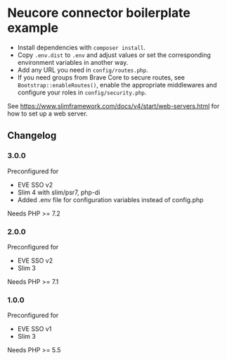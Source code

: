 # Neucore connector boilerplate example 

- Install dependencies with `composer install`.
- Copy `.env.dist` to `.env` and adjust values or set the corresponding environment variables in another way.
- Add any URL you need in `config/routes.php`.
- If you need groups from Brave Core to secure routes, see `Bootstrap::enableRoutes()`,
enable the appropriate middlewares and configure your roles in `config/security.php`.

See https://www.slimframework.com/docs/v4/start/web-servers.html for how to set up a web server.

## Changelog

### 3.0.0

Preconfigured for
- EVE SSO v2
- Slim 4 with slim/psr7, php-di
- Added .env file for configuration variables instead of config.php

Needs PHP >= 7.2

### 2.0.0

Preconfigured for
- EVE SSO v2
- Slim 3

Needs PHP >= 7.1

### 1.0.0

Preconfigured for
- EVE SSO v1
- Slim 3

Needs PHP >= 5.5
